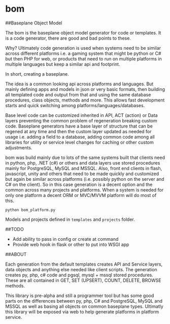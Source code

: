 bom
===
##Baseplane Object Model

The bom is the baseplane object model generator for code or templates. It is a code generator, there are good and bad points to these. 

Why?
Ultimately code generation is used when systems need to be similar across different platforms i.e. a gaming system that might be python or C# but then PHP for web, or products that need to run on multiple platforms in multiple languages but keep a similar api and footprint.

In short, creating a baseplane.

The idea is a common looking api across platforms and languages.  But mainly defining apps and models in json or very basic formats, then building all templated code and output from that and using the same database procedures, class objects, methods and more. This allows fast development starts and quick switching among platforms/languages/databases.  

Base level code can be customized inherited in API, ACT (action) or Data layers preventing the common problem of regeneration breaking custom code.  Baseplane generators have a base layer of structure that can be regened at any time and then the custom layer updated as needed for usage i.e. adding a field to a database, adding common code among all libraries for utility or service level changes for caching or other custom adjustments.

bom was build mainly due to lots of the same systems built that clients need in python, php, .NET (c#) or others and data layers use stored procedures mainly for PostgreSQL, MySQL and MSSQL. Also, front end clients in flash, javascript, unity and others that need to be made quickly and customized but again be similar across platforms (i.e. possibly python on the server and C# on the client).  So in this case generation is a decent option and the common across many projects and platforms.  When a system is needed for only one platform a decent ORM or MVC/MVVM platform will do most of this.

  `python bom_platform.py`
  
Models and projects defined in `templates` and `projects` folder. 

##TODO
 - Add ability to pass in config or create at command
 - Provide web hook in flask or other to put into WSGI app

##ABOUT

Each generation from the default templates creates API and Service layers, data objects and anything else needed like client scripts. The generation creates py, php, c# code and pgsql, mysql + mssql stored procedures.  These are all contained in GET, SET (UPSERT), COUNT, DELETE, BROWSE methods.  

This library is pre-alpha and still a programmer tool but has some good parts on the differences between py, php, C# and PostgreSQL, MySQL and MSSQL as well as basing all objects on common baseplane types. Ultimatly this library will be exposed via web to help generate platforms in platform service.
